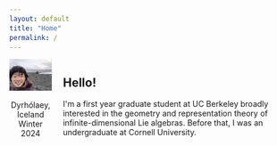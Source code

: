 ```yaml
---
layout: default
title: "Home"
permalink: /
---
```


<div style="display: flex; align-items: flex-start;">
    <div style="margin-right: 20px;">
        <img src="me-in-iceland.jpg" width="250" height="auto" alt="Profile Picture" />
        <p style="text-align: center;">Dyrhólaey, Iceland Winter 2024</p>
    </div>
    <div>
        <h2>Hello!</h2>
        <p>I'm a first year graduate student at UC Berkeley broadly interested in the geometry and representation theory of infinite-dimensional Lie algebras. Before that, I was an undergraduate at Cornell University. </p>
        <!-- Kac-Moody groups, their flag varieties, and representation theory -->
        <!-- integrable systems, conformal field theory, and the representation theory of infinite-dimensional Lie algebras -->
        <!-- Geometry of Flag Varieties in Representation Theory -->
    </div>
</div>
